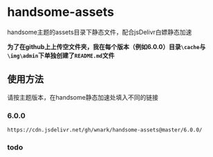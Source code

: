 # handsome-assets
handsome主题的assets目录下静态文件，配合jsDelivr白嫖静态加速

**为了在github上上传空文件夹，我在每个版本（例如6.0.0）目录`\cache`与`\img\admin`下单独创建了`README.md`文件**

## 使用方法
请按主题版本，在handsome静态加速处填入不同的链接
### 6.0.0

    https://cdn.jsdelivr.net/gh/wnark/handsome-assets@master/6.0.0/
  
### todo
